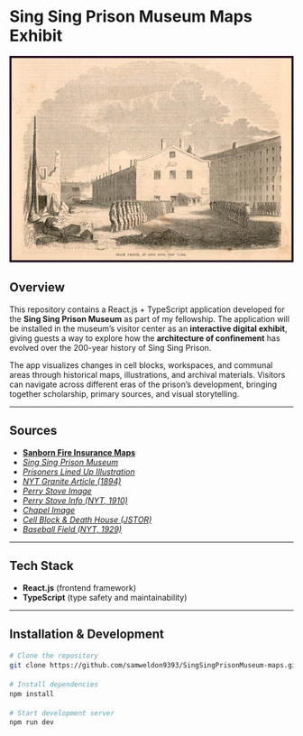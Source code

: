 # Sing Sing Prison Museum Maps Exhibit

<p align="center">
  <img src="/public/images/1855/PrisonersLinedUp.jpg" alt="Prisoners Lined Up at Sing Sing, 1855"/>
</p>

## Overview

This repository contains a React.js + TypeScript application developed for the **Sing Sing Prison Museum** as part of my fellowship. The application will be installed in the museum’s visitor center as an **interactive digital exhibit**, giving guests a way to explore how the **architecture of confinement** has evolved over the 200-year history of Sing Sing Prison.

The app visualizes changes in cell blocks, workspaces, and communal areas through historical maps, illustrations, and archival materials. Visitors can navigate across different eras of the prison’s development, bringing together scholarship, primary sources, and visual storytelling.

---

## Sources

- [**Sanborn Fire Insurance Maps**](https://www.loc.gov/collections/sanborn-maps/)
- [*Sing Sing Prison Museum*](https://singsingprisonmuseum.org)
- [*Prisoners Lined Up Illustration*](https://www.nyackboatcharter.com/post/sing-sing-prison-up-the-river)
- [*NYT Granite Article (1894)*](https://www.nytimes.com/1894/09/14/archives/how-granite-is-used-at-sing-sing.html)
- [*Perry Stove Image*](https://www.albanyinstitute.org/collection/details/happy-home-parlor-stove#&gid=1&pid=1)
- [*Perry Stove Info (NYT, 1910)*](https://www.nytimes.com/1910/07/03/archives/secrets-of-sing-sing-prison-told-by-a-former-offcial-recollections.html)
- [*Chapel Image*](https://www.gutenberg.org/cache/epub/48809/pg48809-images.html#The_New_Sing_Sing_Prison)
- [*Cell Block & Death House (JSTOR)*](https://www.jstor.org/stable/24965572)
- [*Baseball Field (NYT, 1929)*](https://www.nytimes.com/1929/09/06/archives/ruth-hits-3-homers-in-sing-sing-game-yankees-defeat-prison-nine-in.html)

---

## Tech Stack

- **React.js** (frontend framework)  
- **TypeScript** (type safety and maintainability)  

---

## Installation & Development

```bash
# Clone the repository
git clone https://github.com/samweldon9393/SingSingPrisonMuseum-maps.git

# Install dependencies
npm install

# Start development server
npm run dev

